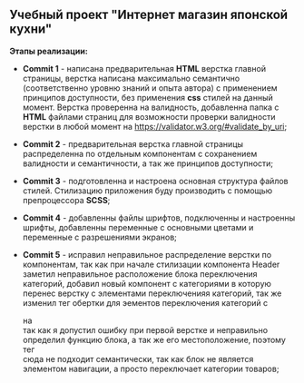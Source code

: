 ## Учебный проект "Интернет магазин японской кухни"

__Этапы реализации:__

* __Commit 1__ - написана предварительная **HTML** верстка главной страницы,
верстка написана максимально семантично (соответственно уровню знаний и опыта автора) 
с применением принципов доступности, без применения **css** стилей на данный момент.
Верстка проверенна на валидность, добавленна папка с **HTML** файлами страниц для возможности проверки
валидности верстки в любой момент на https://validator.w3.org/#validate_by_uri;

* __Commit 2__ - предварительная верстка главной страницы распределенна по отдельным компонентам с сохранением валидности и
семантичности, а так же принципов доступности;

* __Commit 3__ - подготовленна и настроена основная структура файлов стилей. Стилизацию приложения буду производить
с помощью препроцессора **SCSS**;

* __Commit 4__ - добавленны файлы шрифтов, подключенны и настроенны шрифты, добавленны переменные с основными цветами 
и переменные с разрешениями экранов;

* __Commit 5__ - исправил неправильное распределение верстки по компонентам, так как при начале стилизации компонента Header
заметил неправильное расположение блока переключения категорий, добавил новый компонент с категориями в которую
перенес верстку с элементами переключенияя категорий, так же изменил тег обертки для эементов переключения категорий с **<nav>**
на **<section>** так как я допустил ошибку при первой верстке и неправильно определил функцию блока, а так же его местоположение, 
поэтому тег **<nav>** сюда не подходит семантически, так как блок не является элементом навигации, а просто переключает категории товаров;